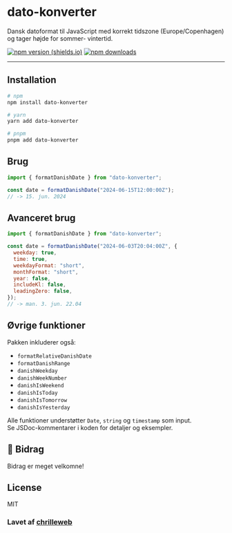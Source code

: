 # dato-konverter

Dansk datoformat til JavaScript med korrekt tidszone (Europe/Copenhagen) og tager højde for sommer- vintertid.

[![npm version (shields.io)](https://img.shields.io/npm/v/dato-konverter.svg)](https://www.npmjs.com/package/dato-konverter)
[![npm downloads](https://img.shields.io/npm/dt/dato-konverter.svg)](https://www.npmjs.com/package/dato-konverter)


---

## Installation

```bash
# npm
npm install dato-konverter

# yarn
yarn add dato-konverter

# pnpm
pnpm add dato-konverter
```

## Brug

```js
import { formatDanishDate } from "dato-konverter";

const date = formatDanishDate("2024-06-15T12:00:00Z");
// -> 15. jun. 2024

```

## Avanceret brug

```js
import { formatDanishDate } from "dato-konverter";

const date = formatDanishDate("2024-06-03T20:04:00Z", {
  weekday: true,
  time: true,
  weekdayFormat: "short",
  monthFormat: "short",
  year: false,
  includeKl: false,
  leadingZero: false,
});
// -> man. 3. jun. 22.04
```

## Øvrige funktioner

Pakken inkluderer også:

- `formatRelativeDanishDate`
- `formatDanishRange`
- `danishWeekday`
- `danishWeekNumber`
- `danishIsWeekend`
- `danishIsToday`
- `danishIsTomorrow`
- `danishIsYesterday`

Alle funktioner understøtter `Date`, `string` og `timestamp` som input.  
Se JSDoc-kommentarer i koden for detaljer og eksempler.

## 🤝 Bidrag

Bidrag er meget velkomne!

## License

MIT

### Lavet af [chrilleweb](https://github.com/chrilleweb)
